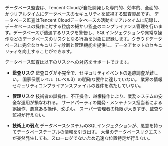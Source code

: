 データベース監査は、Tencent Cloudが自社開発した専門的、効率的、全面的、かつリアルタイムにデータベースのセキュリティを監視する監査製品です。 データベース監査はTencent Cloudデータベースの活動をリアルタイムに記録し、データベースの操作に対する粒度の細かい監査のコンプライアンス管理を行います。データベースが遭遇するリスクを警告し、SQLインジェクションや異常な操作などのデータベースのリスクとなる行為を対象に記録します。クラウドデータベースに完全なセキュリティ診断と管理機能を提供し、データアセットのセキュリティを向上することができます。

データベース監査は以下のリスクへの対応をサポートできます。

- **監査リスク**
監査ログが不完全で、セキュリティイベントの追跡調査が難しい。
国家保護レベル（レベル3）の明確な要件に達していない。
業界の情報セキュリティコンプライアンスファイルの要件を満たしていない。

- **管理リスク**
技術者の誤操作、不正操作、越権操作により、業務システムの安全な運用が損なわれる。
サードパーティの開発・メンテナンス担当者による誤操作、悪意ある操作、改ざん。
スーパー管理者の権限が大きすぎ、監査や監視が行えない。

- **技術上の弱点**
データベースシステムのSQLインジェクションが、悪意を持ってデータベーステーブルの情報を引き出す。
大量のデータベースリクエストが突然発生しても、スローログでないため迅速な位置特定が行えない。


